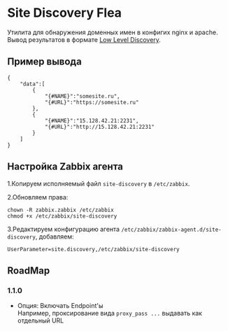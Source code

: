 # Site Discovery Flea

Утилита для обнаружения доменных имен в конфигих nginx и apache. Вывод результатов в формате [Low Level Discovery](https://www.zabbix.com/documentation/4.0/ru/manual/discovery/low_level_discovery).

## Пример вывода

```$json
{
    "data":[
        {
            "{#NAME}":"somesite.ru",
            "{#URL}":"https://somesite.ru"
        },
        {
            "{#NAME}":"15.128.42.21:2231",
            "{#URL}":"http://15.128.42.21:2231"
        }
    ]
}
```

## Настройка Zabbix агента

1.Копируем исполняемый файл `site-discovery` в `/etc/zabbix`.

2.Обновляем права:

```
chown -R zabbix.zabbix /etc/zabbix
chmod +x /etc/zabbix/site-discovery
```

3.Редактируем конфигурацию агента `/etc/zabbix/zabbix-agent.d/site-discovery`, добавляем:

```
UserParameter=site.discovery,/etc/zabbix/site-discovery
```

## RoadMap

### 1.1.0

- Опция: Включать Endpoint'ы  
  Например, проксирование вида `proxy_pass ...` выдавать как отдельный URL 